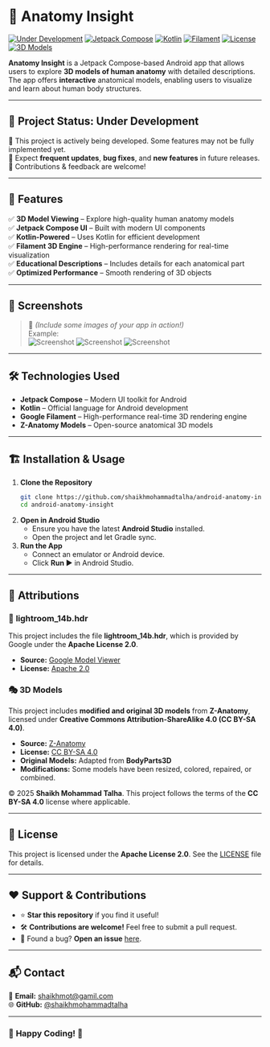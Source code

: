 # 🏥 Anatomy Insight  

[![Under Development](https://img.shields.io/badge/Status-Under%20Development-yellow)](https://github.com/shaikhmohammadtalha/android-anatomy-insight)
[![Jetpack Compose](https://img.shields.io/badge/Jetpack%20Compose-%230A8FDC.svg?style=flat&logo=android&logoColor=white)](https://developer.android.com/jetpack/compose)
[![Kotlin](https://img.shields.io/badge/Kotlin-%230095D5.svg?style=flat&logo=kotlin&logoColor=white)](https://kotlinlang.org/)
[![Filament](https://img.shields.io/badge/3D%20Rendering-Google%20Filament-brightgreen)](https://google.github.io/filament/)
[![License](https://img.shields.io/badge/License-Apache%202.0-blue.svg)](https://www.apache.org/licenses/LICENSE-2.0)
[![3D Models](https://img.shields.io/badge/3D%20Models-Z%20Anatomy-orange)](https://www.z-anatomy.com/)

**Anatomy Insight** is a Jetpack Compose-based Android app that allows users to explore **3D models of human anatomy** with detailed descriptions. The app offers **interactive** anatomical models, enabling users to visualize and learn about human body structures.


---

## 🚧 **Project Status: Under Development**  
🔹 This project is actively being developed. Some features may not be fully implemented yet.  
🔹 Expect **frequent updates**, **bug fixes**, and **new features** in future releases.  
🔹 Contributions & feedback are welcome!  

---

## 🎨 **Features**
✅ **3D Model Viewing** – Explore high-quality human anatomy models  
✅ **Jetpack Compose UI** – Built with modern UI components  
✅ **Kotlin-Powered** – Uses Kotlin for efficient development  
✅ **Filament 3D Engine** – High-performance rendering for real-time visualization  
✅ **Educational Descriptions** – Includes details for each anatomical part  
✅ **Optimized Performance** – Smooth rendering of 3D objects  

---

## 🚀 **Screenshots**
> 📌 *(Include some images of your app in action!)*  
> Example:  
> ![Screenshot](https://github.com/shaikhmohammadtalha/android-anatomy-insight/metadata/images/phoneScreenshots/01.png)
> ![Screenshot](https://github.com/shaikhmohammadtalha/android-anatomy-insight/metadata/images/phoneScreenshots/02.png)
> ![Screenshot](https://github.com/shaikhmohammadtalha/android-anatomy-insight/metadata/images/phoneScreenshots/03.png)
---

## 🛠️ **Technologies Used**
- **Jetpack Compose** – Modern UI toolkit for Android  
- **Kotlin** – Official language for Android development  
- **Google Filament** – High-performance real-time 3D rendering engine  
- **Z-Anatomy Models** – Open-source anatomical 3D models  

---

## 🏗️ **Installation & Usage**
1. **Clone the Repository**  
   ```sh
   git clone https://github.com/shaikhmohammadtalha/android-anatomy-insight.git
   cd android-anatomy-insight
   ```
2. **Open in Android Studio**  
   - Ensure you have the latest **Android Studio** installed.
   - Open the project and let Gradle sync.
3. **Run the App**  
   - Connect an emulator or Android device.
   - Click **Run ▶** in Android Studio.

---

## 🔗 **Attributions**
### 📄 **lightroom_14b.hdr**
This project includes the file **lightroom_14b.hdr**, which is provided by Google under the **Apache License 2.0**.  
- **Source:** [Google Model Viewer](https://github.com/google/model-viewer)  
- **License:** [Apache 2.0](https://www.apache.org/licenses/LICENSE-2.0)  

### 🎭 **3D Models**
This project includes **modified and original 3D models** from **Z-Anatomy**, licensed under **Creative Commons Attribution-ShareAlike 4.0 (CC BY-SA 4.0)**.  
- **Source:** [Z-Anatomy](https://www.z-anatomy.com/)  
- **License:** [CC BY-SA 4.0](https://creativecommons.org/licenses/by-sa/4.0/deed.en)  
- **Original Models:** Adapted from **BodyParts3D**  
- **Modifications:** Some models have been resized, colored, repaired, or combined.  

© 2025 **Shaikh Mohammad Talha**. This project follows the terms of the **CC BY-SA 4.0** license where applicable.

---

## 📜 **License**
This project is licensed under the **Apache License 2.0**. See the [LICENSE](LICENSE) file for details.

---

## ❤️ **Support & Contributions**
- ⭐ **Star this repository** if you find it useful!  
- 🛠️ **Contributions are welcome!** Feel free to submit a pull request.  
- 🐞 Found a bug? **Open an issue** [here](https://github.com/shaikhmohammadtalha/android-anatomy-insight/issues).  

---

## 📬 **Contact**
📧 **Email:** shaikhmot@gamil.com  
🌐 **GitHub:** [@shaikhmohammadtalha](https://github.com/shaikhmohammadtalha)

---

### 🎉 **Happy Coding! 🚀**
